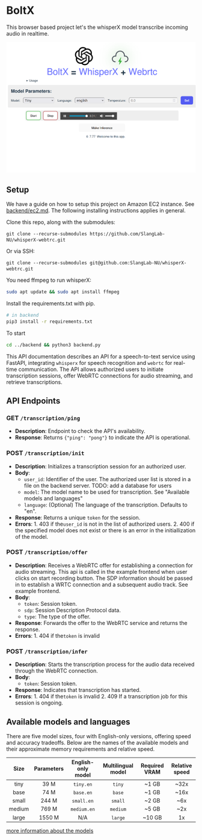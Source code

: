 # BoltX

This browser based project let's the whisperX model transcribe incoming audio in realtime.


![Screenshot](assets/screenshot.png)

## Setup
We have a guide on how to setup this project on Amazon EC2 instance. See [backend/ec2.md](./docs/backend-instance-infra.md). The following installing instructions applies in general.

Clone this repo, along with the submodules:
```
git clone --recurse-submodules https://github.com/SlangLab-NU/whisperX-webtrc.git  
```

Or via SSH:  
```
git clone --recurse-submodules git@github.com:SlangLab-NU/whisperX-webtrc.git  
```

You need ffmpeg to run whisperX:
```bash
sudo apt update && sudo apt install ffmpeg
```
Install the requirements.txt with pip. 

```bash
# in backend
pip3 install -r requirements.txt
```

To start
```bash
cd ../backend && python3 backend.py
```

This API documentation describes an API for a speech-to-text service using FastAPI, integrating `whisperx` for speech recognition and `webrtc` for real-time communication. The API allows authorized users to initiate transcription sessions, offer WebRTC connections for audio streaming, and retrieve transcriptions.


## API Endpoints

### GET `/transcription/ping`
- **Description**: Endpoint to check the API's availability.
- **Response**: Returns `{"ping": "pong"}` to indicate the API is operational.

### POST `/transcription/init`
- **Description**: Initializes a transcription session for an authorized user.
- **Body**:
  - `user_id`: Identifier of the user. The authorized user list is stored in a file on the backend server. TODO: add a database for users
  - `model`: The model name to be used for transcription. See "Available models and languages"
  - `language`: (Optional) The language of the transcription. Defaults to "en".
- **Response**: Returns a unique `token` for the session.
- **Errors**: 1. 403  if the`user_id` is not in the list of authorized users. 2. 400 if the specified model does not exist or there is an error in the initiallization of the model.

### POST `/transcription/offer`
- **Description**: Receives a WebRTC offer for establishing a connection for audio streaming. This api is called in the example frontend when user clicks on start recording button. The SDP information should be passed in to establish a WRTC connection and a subsequent audio track. See example frontend. 
- **Body**:
  - `token`: Session token.
  - `sdp`: Session Description Protocol data.
  - `type`: The type of the offer.
- **Response**: Forwards the offer to the WebRTC service and returns the response.
- **Errors**: 1. 404  if the`token` is invalid

### POST `/transcription/infer`
- **Description**: Starts the transcription process for the audio data received through the WebRTC connection.
- **Body**:
  - `token`: Session token.
- **Response**: Indicates that transcription has started.
- **Errors**: 1. 404  if the`token` is invalid 2. 409 If a transcription job for this session is ongoing. 

## Available models and languages

There are five model sizes, four with English-only versions, offering speed and accuracy tradeoffs. Below are the names of the available models and their approximate memory requirements and relative speed.

|  Size  | Parameters | English-only model | Multilingual model | Required VRAM | Relative speed |
| :----: | :--------: | :----------------: | :----------------: | :-----------: | :------------: |
|  tiny  |    39 M    |     `tiny.en`      |       `tiny`       |     ~1 GB     |      ~32x      |
|  base  |    74 M    |     `base.en`      |       `base`       |     ~1 GB     |      ~16x      |
| small  |   244 M    |     `small.en`     |      `small`       |     ~2 GB     |      ~6x       |
| medium |   769 M    |    `medium.en`     |      `medium`      |     ~5 GB     |      ~2x       |
| large  |   1550 M   |        N/A         |      `large`       |    ~10 GB     |       1x       |

[more information about the models](model-card.md)
